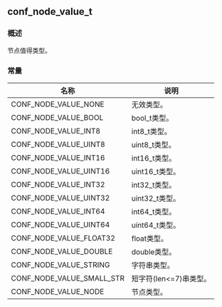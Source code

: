 ## conf\_node\_value\_t
### 概述
节点值得类型。
### 常量
<p id="conf_node_value_t_consts">

| 名称 | 说明 | 
| -------- | ------- | 
| CONF\_NODE\_VALUE\_NONE | 无效类型。 |
| CONF\_NODE\_VALUE\_BOOL | bool\_t类型。 |
| CONF\_NODE\_VALUE\_INT8 | int8\_t类型。 |
| CONF\_NODE\_VALUE\_UINT8 | uint8\_t类型。 |
| CONF\_NODE\_VALUE\_INT16 | int16\_t类型。 |
| CONF\_NODE\_VALUE\_UINT16 | uint16\_t类型。 |
| CONF\_NODE\_VALUE\_INT32 | int32\_t类型。 |
| CONF\_NODE\_VALUE\_UINT32 | uint32\_t类型。 |
| CONF\_NODE\_VALUE\_INT64 | int64\_t类型。 |
| CONF\_NODE\_VALUE\_UINT64 | uint64\_t类型。 |
| CONF\_NODE\_VALUE\_FLOAT32 | float类型。 |
| CONF\_NODE\_VALUE\_DOUBLE | double类型。 |
| CONF\_NODE\_VALUE\_STRING | 字符串类型。 |
| CONF\_NODE\_VALUE\_SMALL\_STR | 短字符(len<=7)串类型。 |
| CONF\_NODE\_VALUE\_NODE | 节点类型。 |

